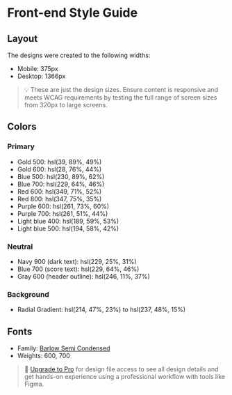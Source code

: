 # Front-end Style Guide

## Layout

The designs were created to the following widths:

- Mobile: 375px
- Desktop: 1366px

> 💡 These are just the design sizes. Ensure content is responsive and meets WCAG requirements by testing the full range of screen sizes from 320px to large screens.

## Colors

### Primary

- Gold 500: hsl(39, 89%, 49%)
- Gold 600: hsl(28, 76%, 44%)
- Blue 500: hsl(230, 89%, 62%)
- Blue 700: hsl(229, 64%, 46%)
- Red 600: hsl(349, 71%, 52%)
- Red 800: hsl(347, 75%, 35%)
- Purple 600: hsl(261, 73%, 60%)
- Purple 700: hsl(261, 51%, 44%)
- Light blue 400: hsl(189, 59%, 53%)
- Light blue 500: hsl(194, 58%, 42%)

### Neutral

- Navy 900 (dark text): hsl(229, 25%, 31%)
- Blue 700 (score text): hsl(229, 64%, 46%)
- Gray 600 (header outline): hsl(246, 11%, 37%)

### Background

- Radial Gradient: hsl(214, 47%, 23%) to hsl(237, 48%, 15%)

## Fonts

- Family: [Barlow Semi Condensed](https://fonts.google.com/specimen/Barlow+Semi+Condensed)
- Weights: 600, 700

> 💎 [Upgrade to Pro](https://www.frontendmentor.io/pro?ref=style-guide) for design file access to see all design details and get hands-on experience using a professional workflow with tools like Figma.
